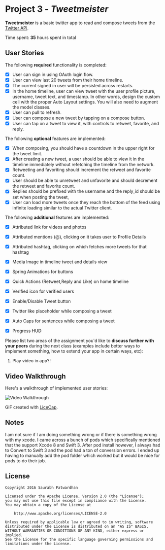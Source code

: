 # Project 3 - *Tweetmeister*

**Tweetmeister** is a basic twitter app to read and compose tweets from the [Twitter API](https://apps.twitter.com/).

Time spent: **35** hours spent in total

## User Stories

The following **required** functionality is completed:

- [x] User can sign in using OAuth login flow.
- [x] User can view last 20 tweets from their home timeline.
- [x] The current signed in user will be persisted across restarts.
- [x] In the home timeline, user can view tweet with the user profile picture, username, tweet text, and timestamp.  In other words, design the custom cell with the proper Auto Layout settings.  You will also need to augment the model classes.
- [x] User can pull to refresh.
- [x] User can compose a new tweet by tapping on a compose button.
- [x] User can tap on a tweet to view it, with controls to retweet, favorite, and reply.

The following **optional** features are implemented:

- [x] When composing, you should have a countdown in the upper right for the tweet limit.
- [x] After creating a new tweet, a user should be able to view it in the timeline immediately without refetching the timeline from the network.
- [x] Retweeting and favoriting should increment the retweet and favorite count.
- [x] User should be able to unretweet and unfavorite and should decrement the retweet and favorite count.
- [x] Replies should be prefixed with the username and the reply_id should be set when posting the tweet,
- [x] User can load more tweets once they reach the bottom of the feed using infinite loading similar to the actual Twitter client.

The following **additional** features are implemented:


- [x] Attributed link for videos and photos
- [x] Attributed mentions (@), clicking on it takes user to Profile Details
- [x] Attributed hashtag, clicking on which fetches more tweets for that hashtag
- [x] Media Image in timeline tweet and details view 
- [x] Spring Animations for buttons
- [x] Quick Actions (Retweet,Reply and Like) on home timeline 
- [x] Verified icon for verified users
- [x] Enable/Disable Tweet button 
- [x] Twitter like placeholder while composing a tweet
- [x] Auto Caps for sentences while composing a tweet
- [x] Progress HUD


Please list two areas of the assignment you'd like to **discuss further with your peers** during the next class (examples include better ways to implement something, how to extend your app in certain ways, etc):

1. Play video in app?! 


## Video Walkthrough

Here's a walkthrough of implemented user stories:

![Video Walkthrough](tweetmeister-take2.gif)


GIF created with [LiceCap](http://www.cockos.com/licecap/).

## Notes
I am not sure if I am doing something wrong or if there is something wrong with my xcode. I came across a bunch of pods which specifically mentioned that the support Xcode 8 and Swift 3. After pod install however, I always had to Convert to Swift 3 and the pod had a ton of conversion errors. I ended up having to manually add the pod folder which worked but it would be nice for pods to do their job. 


## License

    Copyright 2016 Saurabh Patwardhan

    Licensed under the Apache License, Version 2.0 (the "License");
    you may not use this file except in compliance with the License.
    You may obtain a copy of the License at

        http://www.apache.org/licenses/LICENSE-2.0

    Unless required by applicable law or agreed to in writing, software
    distributed under the License is distributed on an "AS IS" BASIS,
    WITHOUT WARRANTIES OR CONDITIONS OF ANY KIND, either express or implied.
    See the License for the specific language governing permissions and
    limitations under the License.
